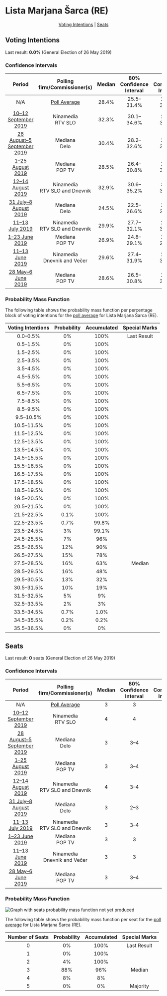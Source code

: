 # Lista Marjana Šarca (RE)

<p align="center"><a href="#voting-intentions">Voting Intentions</a> | <a href="#seats">Seats</a></p>

## Voting Intentions

Last result: **0.0%** (General Election of 26 May 2019)

### Confidence Intervals

| Period     | Polling firm/Commissioner(s) | Median | 80% Confidence Interval | 90% Confidence Interval | 95% Confidence Interval | 99% Confidence Interval |
|:----------:|:----------------:|:-----------:|:-----------------------:|:-----------------------:|:-----------------------:|:-----------------------:|
| N/A | [Poll Average](average.html) | 28.4% | 25.5–31.4% | 24.8–32.2% | 24.3–32.8% | 23.2–34.0% |
| [10–12 September 2019](2019-09-12-Ninamedia.html) | Ninamedia <br> RTV SLO | 32.3% | 30.1–34.6% | 29.5–35.3% | 28.9–35.8% | 27.9–37.0% |
| [28 August–5 September 2019](2019-09-05-Mediana.html) | Mediana <br> Delo | 30.4% | 28.2–32.6% | 27.6–33.2% | 27.1–33.8% | 26.1–34.9% |
| [1–25 August 2019](2019-08-25-Mediana.html) | Mediana <br> POP TV | 28.5% | 26.4–30.8% | 25.9–31.4% | 25.3–31.9% | 24.4–33.0% |
| [12–14 August 2019](2019-08-14-Ninamedia.html) | Ninamedia <br> RTV SLO and Dnevnik | 32.9% | 30.6–35.2% | 30.0–35.8% | 29.5–36.4% | 28.4–37.6% |
| [31 July–8 August 2019](2019-08-08-Mediana.html) | Mediana <br> Delo | 24.5% | 22.5–26.6% | 22.0–27.2% | 21.5–27.7% | 20.6–28.7% |
| [11–13 July 2019](2019-07-13-Ninamedia.html) | Ninamedia <br> RTV SLO and Dnevnik | 29.9% | 27.7–32.1% | 27.1–32.8% | 26.6–33.4% | 25.6–34.5% |
| [1–23 June 2019](2019-06-23-Mediana.html) | Mediana <br> POP TV | 26.9% | 24.8–29.1% | 24.3–29.7% | 23.8–30.3% | 22.8–31.3% |
| [11–13 June 2019](2019-06-13-Ninamedia.html) | Ninamedia <br> Dnevnik and Večer | 29.6% | 27.4–31.9% | 26.8–32.5% | 26.3–33.1% | 25.3–34.2% |
| [28 May–6 June 2019](2019-06-06-Mediana.html) | Mediana <br> POP TV | 28.6% | 26.5–30.8% | 26.0–31.4% | 25.5–31.9% | 24.5–33.0% |

### Probability Mass Function

The following table shows the probability mass function per percentage block of voting intentions for the [poll average](average.html) for Lista Marjana Šarca (RE).

| Voting Intentions | Probability | Accumulated | Special Marks |
|:-----------------:|:-----------:|:-----------:|:-------------:|
| 0.0–0.5% | 0% | 100% | Last Result |
| 0.5–1.5% | 0% | 100% |  |
| 1.5–2.5% | 0% | 100% |  |
| 2.5–3.5% | 0% | 100% |  |
| 3.5–4.5% | 0% | 100% |  |
| 4.5–5.5% | 0% | 100% |  |
| 5.5–6.5% | 0% | 100% |  |
| 6.5–7.5% | 0% | 100% |  |
| 7.5–8.5% | 0% | 100% |  |
| 8.5–9.5% | 0% | 100% |  |
| 9.5–10.5% | 0% | 100% |  |
| 10.5–11.5% | 0% | 100% |  |
| 11.5–12.5% | 0% | 100% |  |
| 12.5–13.5% | 0% | 100% |  |
| 13.5–14.5% | 0% | 100% |  |
| 14.5–15.5% | 0% | 100% |  |
| 15.5–16.5% | 0% | 100% |  |
| 16.5–17.5% | 0% | 100% |  |
| 17.5–18.5% | 0% | 100% |  |
| 18.5–19.5% | 0% | 100% |  |
| 19.5–20.5% | 0% | 100% |  |
| 20.5–21.5% | 0% | 100% |  |
| 21.5–22.5% | 0.1% | 100% |  |
| 22.5–23.5% | 0.7% | 99.8% |  |
| 23.5–24.5% | 3% | 99.1% |  |
| 24.5–25.5% | 7% | 96% |  |
| 25.5–26.5% | 12% | 90% |  |
| 26.5–27.5% | 15% | 78% |  |
| 27.5–28.5% | 16% | 63% | Median |
| 28.5–29.5% | 16% | 48% |  |
| 29.5–30.5% | 13% | 32% |  |
| 30.5–31.5% | 10% | 19% |  |
| 31.5–32.5% | 5% | 9% |  |
| 32.5–33.5% | 2% | 3% |  |
| 33.5–34.5% | 0.7% | 1.0% |  |
| 34.5–35.5% | 0.2% | 0.2% |  |
| 35.5–36.5% | 0% | 0% |  |


## Seats

Last result: **0** seats (General Election of 26 May 2019)

### Confidence Intervals

| Period     | Polling firm/Commissioner(s) | Median | 80% Confidence Interval | 90% Confidence Interval | 95% Confidence Interval | 99% Confidence Interval |
|:----------:|:----------------:|:------:|:-----------------------:|:-----------------------:|:-----------------------:|:-----------------------:|
| N/A | [Poll Average](average.html) | 3 | 3 | 3–4 | 2–4 | 2–4 |
| [10–12 September 2019](2019-09-12-Ninamedia.html) | Ninamedia <br> RTV SLO | 4 | 4 | 3–4 | 3–4 | 3–4 |
| [28 August–5 September 2019](2019-09-05-Mediana.html) | Mediana <br> Delo | 3 | 3–4 | 3–4 | 3–4 | 3–4 |
| [1–25 August 2019](2019-08-25-Mediana.html) | Mediana <br> POP TV | 3 | 3–4 | 3–4 | 3–4 | 3–4 |
| [12–14 August 2019](2019-08-14-Ninamedia.html) | Ninamedia <br> RTV SLO and Dnevnik | 4 | 3–4 | 3–4 | 3–4 | 3–4 |
| [31 July–8 August 2019](2019-08-08-Mediana.html) | Mediana <br> Delo | 3 | 2–3 | 2–3 | 2–3 | 2–3 |
| [11–13 July 2019](2019-07-13-Ninamedia.html) | Ninamedia <br> RTV SLO and Dnevnik | 3 | 3–4 | 3–4 | 3–4 | 3–4 |
| [1–23 June 2019](2019-06-23-Mediana.html) | Mediana <br> POP TV | 3 | 3 | 2–3 | 2–3 | 2–3 |
| [11–13 June 2019](2019-06-13-Ninamedia.html) | Ninamedia <br> Dnevnik and Večer | 3 | 3 | 3–4 | 3–4 | 2–4 |
| [28 May–6 June 2019](2019-06-06-Mediana.html) | Mediana <br> POP TV | 3 | 3–4 | 3–4 | 3–4 | 3–4 |

### Probability Mass Function

![Graph with seats probability mass function not yet produced](average-seats-pmf-listamarjanašarcare.png "Seats Probability Mass Function")

The following table shows the probability mass function per seat for the [poll average](average.html) for Lista Marjana Šarca (RE).

| Number of Seats | Probability | Accumulated | Special Marks |
|:---------------:|:-----------:|:-----------:|:-------------:|
| 0 | 0% | 100% | Last Result |
| 1 | 0% | 100% |  |
| 2 | 4% | 100% |  |
| 3 | 88% | 96% | Median |
| 4 | 8% | 8% |  |
| 5 | 0% | 0% | Majority |


